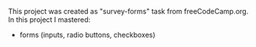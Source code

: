 This project was created as "survey-forms" task from freeCodeCamp.org. 
In this project I mastered:
* forms (inputs, radio buttons, checkboxes)

